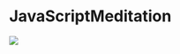 # JavaScriptMeditation

![](https://raw.githubusercontent.com/rachelmoore/JavaScriptMeditation/master/images/JavaScriptMeditation.png)
